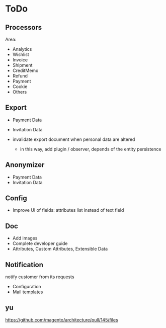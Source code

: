 # ToDo

## Processors

Area:

- Analytics
- Wishlist
- Invoice
- Shipment
- CreditMemo
- Refund
- Payment
- Cookie
- Others

## Export

- Payment Data
- Invitation Data

- invalidate export document when personal data are altered
    - in this way, add plugin / observer, depends of the entity persistence

## Anonymizer
 
- Payment Data
- Invitation Data

## Config

- Improve UI of fields: attributes list instead of text field

## Doc

- Add images
- Complete developer guide
- Attributes, Custom Attributes, Extensible Data

## Notification

notify customer from its requests
- Configuration
- Mail templates

## yu

https://github.com/magento/architecture/pull/145/files
